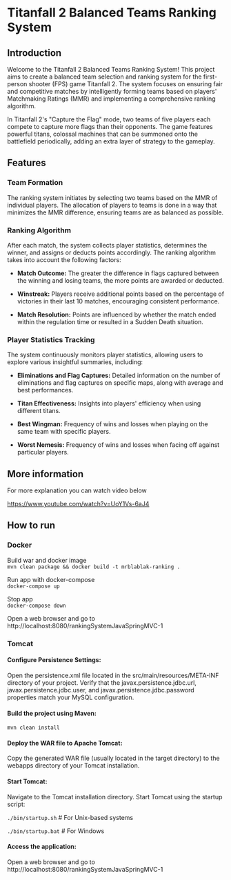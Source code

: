 # Titanfall 2 Balanced Teams Ranking System
## Introduction
Welcome to the Titanfall 2 Balanced Teams Ranking System! This project aims to create a balanced team selection and ranking system for the first-person shooter (FPS) game Titanfall 2. The system focuses on ensuring fair and competitive matches by intelligently forming teams based on players' Matchmaking Ratings (MMR) and implementing a comprehensive ranking algorithm.

In Titanfall 2's "Capture the Flag" mode, two teams of five players each compete to capture more flags than their opponents. The game features powerful titans, colossal machines that can be summoned onto the battlefield periodically, adding an extra layer of strategy to the gameplay.

## Features
### Team Formation
The ranking system initiates by selecting two teams based on the MMR of individual players. The allocation of players to teams is done in a way that minimizes the MMR difference, ensuring teams are as balanced as possible.

### Ranking Algorithm
After each match, the system collects player statistics, determines the winner, and assigns or deducts points accordingly. The ranking algorithm takes into account the following factors:

* **Match Outcome:** The greater the difference in flags captured between the winning and losing teams, the more points are awarded or deducted.

* **Winstreak:** Players receive additional points based on the percentage of victories in their last 10 matches, encouraging consistent performance.

* **Match Resolution:** Points are influenced by whether the match ended within the regulation time or resulted in a Sudden Death situation.

### Player Statistics Tracking
The system continuously monitors player statistics, allowing users to explore various insightful summaries, including:

* **Eliminations and Flag Captures:** Detailed information on the number of eliminations and flag captures on specific maps, along with average and best performances.

* **Titan Effectiveness:** Insights into players' efficiency when using different titans.

* **Best Wingman:** Frequency of wins and losses when playing on the same team with specific players.

* **Worst Nemesis:** Frequency of wins and losses when facing off against particular players.

## More information
For more explanation you can watch video below

https://www.youtube.com/watch?v=UoY1Vs-6aJ4

## How to run

### Docker
Build war and docker image  
`mvn clean package && docker build -t mrblablak-ranking .`

Run app with docker-compose  
`docker-compose up`

Stop app    
`docker-compose down`

Open a web browser and go to http://localhost:8080/rankingSystemJavaSpringMVC-1

### Tomcat

#### Configure Persistence Settings:
Open the persistence.xml file located in the src/main/resources/META-INF directory of your project.
Verify that the javax.persistence.jdbc.url, javax.persistence.jdbc.user, and javax.persistence.jdbc.password properties match your MySQL configuration.

#### Build the project using Maven:

`mvn clean install`

#### Deploy the WAR file to Apache Tomcat:

Copy the generated WAR file (usually located in the target directory) to the webapps directory of your Tomcat installation.

#### Start Tomcat:

Navigate to the Tomcat installation directory.
Start Tomcat using the startup script:

`./bin/startup.sh`     # For Unix-based systems

`./bin/startup.bat`    # For Windows

#### Access the application:
Open a web browser and go to http://localhost:8080/rankingSystemJavaSpringMVC-1